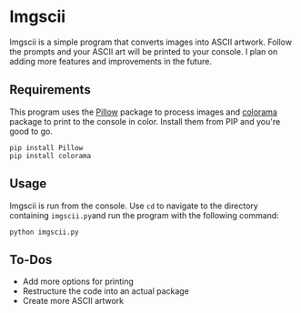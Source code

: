 # Imgscii
Imgscii is a simple program that converts images into ASCII artwork. Follow the prompts and your ASCII art will be printed to your console. I plan on adding more features and improvements in the future.

## Requirements
This program uses the [Pillow](http://python-pillow.org) package to process images and [colorama](https://github.com/tartley/colorama) package to print to the console in color. Install them from PIP and you're good to go.

```
pip install Pillow
pip install colorama
```

## Usage
Imgscii is run from the console. Use `cd` to navigate to the directory containing
`imgscii.py`and run the program with the following command:

```
python imgscii.py
```

## To-Dos
* Add more options for printing
* Restructure the code into an actual package
* Create more ASCII artwork
